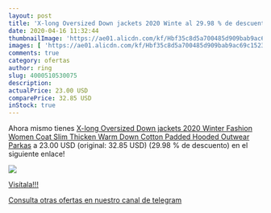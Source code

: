 ```yaml
---
layout: post
title: 'X-long Oversized Down jackets 2020 Winte al 29.98 % de descuento'
date: 2020-04-16 11:32:44
thumbnailImage: 'https://ae01.alicdn.com/kf/Hbf35c8d5a700485d909bab9ac69c1523h/X-long-Oversized-Down-jackets-2020-Winter-Fashion-Women-Coat-Slim-Thicken-Warm-Down-Cotton-Padded.jpg_350x350._SL200_.jpg'
images: [ 'https://ae01.alicdn.com/kf/Hbf35c8d5a700485d909bab9ac69c1523h/X-long-Oversized-Down-jackets-2020-Winter-Fashion-Women-Coat-Slim-Thicken-Warm-Down-Cotton-Padded.jpg_350x350._SL200_.jpg' ]
comments: true
category: ofertas
author: ring
slug: 4000510530075
description:
actualPrice: 23.00 USD
comparePrice: 32.85 USD
inStock: true
---
```


Ahora mismo tienes [X-long Oversized Down jackets 2020 Winter Fashion Women Coat Slim Thicken Warm Down Cotton Padded Hooded Outwear Parkas](https://www.amazon.com/dp/4000510530075/?tag=redken08-20) a 23.00 USD (original: 32.85 USD) (29.98 %  de descuento) en el siguiente enlace!

[![](https://ae01.alicdn.com/kf/Hbf35c8d5a700485d909bab9ac69c1523h/X-long-Oversized-Down-jackets-2020-Winter-Fashion-Women-Coat-Slim-Thicken-Warm-Down-Cotton-Padded.jpg_350x350._SL200_.jpg)](https://www.amazon.com/dp/4000510530075/?tag=redken08-20)

[Visítala!!!](https://www.amazon.com/dp/4000510530075/?tag=redken08-20)

[Consulta otras ofertas en nuestro canal de telegram](https://t.me/s/ofertas25)
